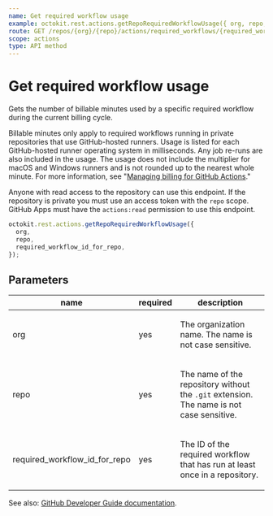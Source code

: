 ```yaml
---
name: Get required workflow usage
example: octokit.rest.actions.getRepoRequiredWorkflowUsage({ org, repo, required_workflow_id_for_repo })
route: GET /repos/{org}/{repo}/actions/required_workflows/{required_workflow_id_for_repo}/timing
scope: actions
type: API method
---
```


# Get required workflow usage

Gets the number of billable minutes used by a specific required workflow during the current billing cycle.

Billable minutes only apply to required workflows running in private repositories that use GitHub-hosted runners. Usage is listed for each GitHub-hosted runner operating system in milliseconds. Any job re-runs are also included in the usage. The usage does not include the multiplier for macOS and Windows runners and is not rounded up to the nearest whole minute. For more information, see "[Managing billing for GitHub Actions](https://docs.github.com/github/setting-up-and-managing-billing-and-payments-on-github/managing-billing-for-github-actions)."

Anyone with read access to the repository can use this endpoint. If the repository is private you must use an access token with the `repo` scope. GitHub Apps must have the `actions:read` permission to use this endpoint.

```js
octokit.rest.actions.getRepoRequiredWorkflowUsage({
  org,
  repo,
  required_workflow_id_for_repo,
});
```

## Parameters

<table>
  <thead>
    <tr>
      <th>name</th>
      <th>required</th>
      <th>description</th>
    </tr>
  </thead>
  <tbody>
    <tr><td>org</td><td>yes</td><td>

The organization name. The name is not case sensitive.

</td></tr>
<tr><td>repo</td><td>yes</td><td>

The name of the repository without the `.git` extension. The name is not case sensitive.

</td></tr>
<tr><td>required_workflow_id_for_repo</td><td>yes</td><td>

The ID of the required workflow that has run at least once in a repository.

</td></tr>
  </tbody>
</table>

See also: [GitHub Developer Guide documentation](https://docs.github.com/rest/reference/actions#get-repository-required-workflow-usage).
